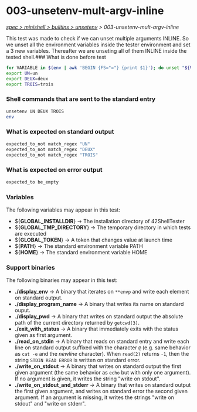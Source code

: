 # 003-unsetenv-mult-argv-inline

*[spec > minishell > builtins > unsetenv](..) > 003-unsetenv-mult-argv-inline*

This test was made to check if we can unset multiple arguments INLINE.
So we unset all the environment variables inside the tester environment and set a 3 new variables.
Thereafter we are unseting all of them INLINE inside the tested shell.### What is done before test

```bash
for VARIABLE in $(env | awk 'BEGIN {FS="="} {print $1}'); do unset "${VARIABLE}"; done;
export UN=un
export DEUX=deux
export TROIS=trois

```

### Shell commands that are sent to the standard entry

```bash
unsetenv UN DEUX TROIS
env

```

### What is expected on standard output

```bash
expected_to_not match_regex "UN"
expected_to_not match_regex "DEUX"
expected_to_not match_regex "TROIS"

```

### What is expected on error output

```bash
expected_to be_empty
```

### Variables

The following variables may appear in this test:

* ${**GLOBAL_INSTALLDIR**} -> The installation directory of 42ShellTester
* ${**GLOBAL_TMP_DIRECTORY**} -> The temporary directory in which tests are executed
* ${**GLOBAL_TOKEN**} -> A token that changes value at launch time
* ${**PATH**} -> The standard environment variable PATH
* ${**HOME**} -> The standard environment variable HOME

### Support binaries

The following binaries may appear in this test:


* **./display_env** -> A binary that iterates on `**envp` and write each element on standard output.
* **./display_program_name** -> A binary that writes its name on standard ouput.
* **./display_pwd** -> A binary that writes on standard output the absolute path of the current directory returned by `getcwd(3)`.
* **./exit_with_status** -> A binary that immediately exits with the status given as first argument.
* **./read_on_stdin** -> A binary that reads on standard entry and write each line on standard output suffixed with the character `@` (e.g. same behavior as `cat -e` and the *newline* character). When `read(2)` returns `-1`, then the string `STDIN READ ERROR` is written on standard error.
* **./write_on_stdout** -> A binary that writes on standard output the first given argument (the same behavior as `echo` but with only one argument). If no argument is given, it writes the string "write on stdout".
* **./write_on_stdout_and_stderr** -> A binary that writes on standard output the first given argument, and writes on standard error the second given argument. If an argument is missing, it writes the strings "write on stdout" and "write on stderr".
